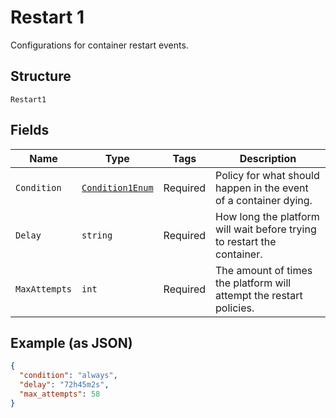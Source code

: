 
# Restart 1

Configurations for container restart events.

## Structure

`Restart1`

## Fields

| Name | Type | Tags | Description |
|  --- | --- | --- | --- |
| `Condition` | [`Condition1Enum`](../../doc/models/condition-1-enum.md) | Required | Policy for what should happen in the event of a container dying. |
| `Delay` | `string` | Required | How long the platform will wait before trying to restart the container. |
| `MaxAttempts` | `int` | Required | The amount of times the platform will attempt the restart policies. |

## Example (as JSON)

```json
{
  "condition": "always",
  "delay": "72h45m2s",
  "max_attempts": 58
}
```

